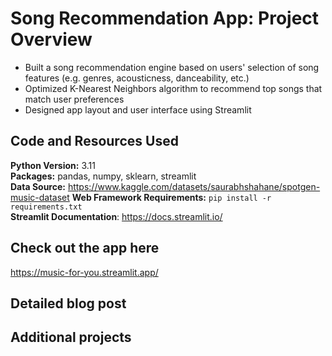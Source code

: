 # Song Recommendation App: Project Overview
- Built a song recommendation engine based on users' selection of song features (e.g. genres, acousticness, danceability, etc.)
- Optimized K-Nearest Neighbors algorithm to recommend top songs that match user preferences
- Designed app layout and user interface using Streamlit

## Code and Resources Used
**Python Version:** 3.11 <br>
**Packages:** pandas, numpy, sklearn, streamlit <br>
**Data Source:** https://www.kaggle.com/datasets/saurabhshahane/spotgen-music-dataset
**Web Framework Requirements:** ``pip install -r requirements.txt`` <br>
**Streamlit Documentation**: https://docs.streamlit.io/ <br>

## Check out the app here
https://music-for-you.streamlit.app/


## Detailed blog post

## Additional projects







